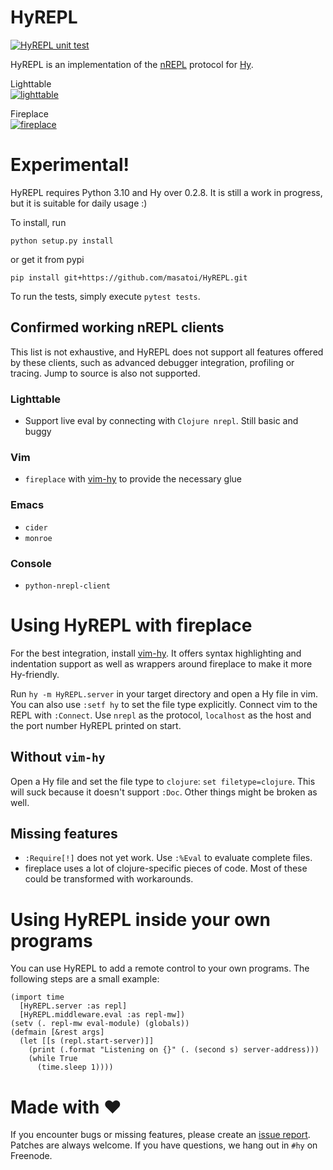 HyREPL
======
[![HyREPL unit test](https://github.com/masatoi/HyREPL/actions/workflows/hyrepl_test.yaml/badge.svg)](https://github.com/masatoi/HyREPL/actions/workflows/hyrepl_test.yaml)

HyREPL is an implementation of the [nREPL](https://nrepl.org)
protocol for [Hy](https://github.com/hylang/hy).

Lighttable  
[![lighttable](https://i.imgur.com/Yt8KRAq.gif)](https://i.imgur.com/Yt8KRAq.gif)

Fireplace  
[![fireplace](https://i.imgur.com/uWTEPoc.gif)](https://i.imgur.com/Yt8KRAq.gif)

Experimental!
=============
HyREPL requires Python 3.10 and Hy over 0.2.8. It is still a work in progress, but it
is suitable for daily usage :)

To install, run

    python setup.py install

or get it from pypi

    pip install git+https://github.com/masatoi/HyREPL.git

To run the tests, simply execute `pytest tests`.

Confirmed working nREPL clients
-------------------------------

This list is not exhaustive, and HyREPL does not support all features offered by
these clients, such as advanced debugger integration, profiling or tracing. Jump
to source is also not supported.

### Lighttable
* Support live eval by connecting with `Clojure nrepl`. Still basic and buggy 

### Vim
* `fireplace` with [vim-hy](https://github.com/hylang/vim-hy) to provide the
  necessary glue

### Emacs
* `cider`
* `monroe`

### Console
* `python-nrepl-client`

Using HyREPL with fireplace
===========================

For the best integration, install [vim-hy](https://github.com/hylang/vim-hy). It
offers syntax highlighting and indentation support as well as wrappers around
fireplace to make it more Hy-friendly.

Run `hy -m HyREPL.server` in your target directory and open a Hy file in vim.
You can also use `:setf hy` to set the file type explicitly.  Connect vim to the
REPL with `:Connect`.  Use `nrepl` as the protocol, `localhost` as the host and
the port number HyREPL printed on start.

Without `vim-hy`
----------------
Open a Hy file and set the file type to `clojure`: `set filetype=clojure`. This
will suck because it doesn't support `:Doc`. Other things might be broken as
well.

Missing features
----------------
* `:Require[!]` does not yet work. Use `:%Eval` to evaluate complete files.
* fireplace uses a lot of clojure-specific pieces of code. Most of these could
  be transformed with workarounds.

Using HyREPL inside your own programs
=====================================
You can use HyREPL to add a remote control to your own programs. The following
steps are a small example:

    (import time
      [HyREPL.server :as repl]
      [HyREPL.middleware.eval :as repl-mw])
    (setv (. repl-mw eval-module) (globals))
    (defmain [&rest args]
      (let [[s (repl.start-server)]]
        (print (.format "Listening on {}" (. (second s) server-address)))
        (while True
          (time.sleep 1))))

Made with ♥
===========

If you encounter bugs or missing features, please create an [issue
report](https://github.com/Foxboron/HyREPL/issues). Patches are always welcome.
If you have questions, we hang out in `#hy` on Freenode.
